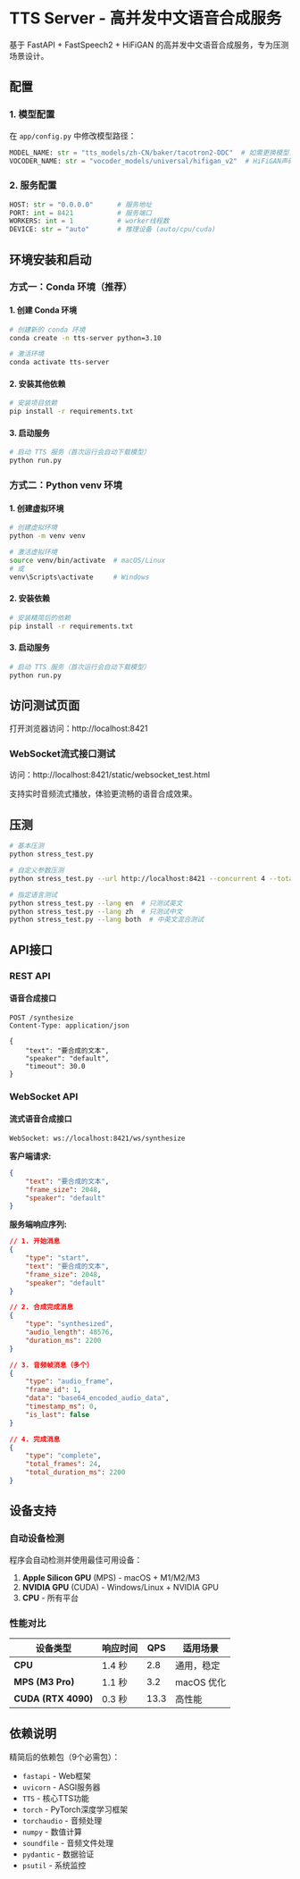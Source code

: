 # TTS Server - 高并发中文语音合成服务

基于 FastAPI + FastSpeech2 + HiFiGAN 的高并发中文语音合成服务，专为压测场景设计。

## 配置

### 1. 模型配置

在 `app/config.py` 中修改模型路径：

```python
MODEL_NAME: str = "tts_models/zh-CN/baker/tacotron2-DDC"  # 如需更换模型，修改此行
VOCODER_NAME: str = "vocoder_models/universal/hifigan_v2"  # HiFiGAN声码器
```

### 2. 服务配置

```python
HOST: str = "0.0.0.0"      # 服务地址
PORT: int = 8421           # 服务端口
WORKERS: int = 1           # worker线程数
DEVICE: str = "auto"       # 推理设备 (auto/cpu/cuda)
```

## 环境安装和启动

### 方式一：Conda 环境（推荐）

#### 1. 创建 Conda 环境

```bash
# 创建新的 conda 环境
conda create -n tts-server python=3.10

# 激活环境
conda activate tts-server
```

#### 2. 安装其他依赖

```bash
# 安装项目依赖
pip install -r requirements.txt
```

#### 3. 启动服务

```bash
# 启动 TTS 服务（首次运行会自动下载模型）
python run.py
```

### 方式二：Python venv 环境

#### 1. 创建虚拟环境

```bash
# 创建虚拟环境
python -m venv venv

# 激活虚拟环境
source venv/bin/activate  # macOS/Linux
# 或
venv\Scripts\activate     # Windows
```

#### 2. 安装依赖

```bash
# 安装精简后的依赖
pip install -r requirements.txt
```

#### 3. 启动服务

```bash
# 启动 TTS 服务（首次运行会自动下载模型）
python run.py
```

## 访问测试页面

打开浏览器访问：http://localhost:8421

### WebSocket流式接口测试

访问：http://localhost:8421/static/websocket_test.html

支持实时音频流式播放，体验更流畅的语音合成效果。

## 压测

```bash
# 基本压测
python stress_test.py

# 自定义参数压测
python stress_test.py --url http://localhost:8421 --concurrent 4 --total 20

# 指定语言测试
python stress_test.py --lang en  # 只测试英文
python stress_test.py --lang zh  # 只测试中文
python stress_test.py --lang both  # 中英文混合测试
```

## API接口

### REST API

#### 语音合成接口
```
POST /synthesize
Content-Type: application/json

{
    "text": "要合成的文本",
    "speaker": "default",
    "timeout": 30.0
}
```

### WebSocket API

#### 流式语音合成接口
```
WebSocket: ws://localhost:8421/ws/synthesize
```

**客户端请求:**
```json
{
    "text": "要合成的文本",
    "frame_size": 2048,
    "speaker": "default"
}
```

**服务端响应序列:**
```json
// 1. 开始消息
{
    "type": "start",
    "text": "要合成的文本",
    "frame_size": 2048,
    "speaker": "default"
}

// 2. 合成完成消息
{
    "type": "synthesized",
    "audio_length": 48576,
    "duration_ms": 2200
}

// 3. 音频帧消息（多个）
{
    "type": "audio_frame",
    "frame_id": 1,
    "data": "base64_encoded_audio_data",
    "timestamp_ms": 0,
    "is_last": false
}

// 4. 完成消息
{
    "type": "complete",
    "total_frames": 24,
    "total_duration_ms": 2200
}
```

## 设备支持

### 自动设备检测

程序会自动检测并使用最佳可用设备：

1. **Apple Silicon GPU** (MPS) - macOS + M1/M2/M3
2. **NVIDIA GPU** (CUDA) - Windows/Linux + NVIDIA GPU  
3. **CPU** - 所有平台

### 性能对比

| 设备类型 | 响应时间 | QPS | 适用场景 |
|----------|----------|-----|----------|
| **CPU** | 1.4 秒 | 2.8 | 通用，稳定 |
| **MPS (M3 Pro)** | 1.1 秒 | 3.2 | macOS 优化 |
| **CUDA (RTX 4090)** | 0.3 秒 | 13.3 | 高性能 |

## 依赖说明

精简后的依赖包（9个必需包）：
- `fastapi` - Web框架
- `uvicorn` - ASGI服务器  
- `TTS` - 核心TTS功能
- `torch` - PyTorch深度学习框架
- `torchaudio` - 音频处理
- `numpy` - 数值计算
- `soundfile` - 音频文件处理
- `pydantic` - 数据验证
- `psutil` - 系统监控

